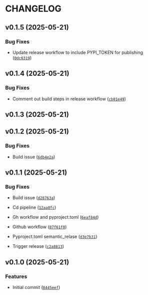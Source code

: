 # CHANGELOG


## v0.1.5 (2025-05-21)

### Bug Fixes

- Update release workflow to include PYPI_TOKEN for publishing
  ([`0dc6319`](https://github.com/Datura-ai/celium-sdk/commit/0dc631968f3624f9863ef97ee6ad477634ba55c6))


## v0.1.4 (2025-05-21)

### Bug Fixes

- Comment out build steps in release workflow
  ([`cb01e49`](https://github.com/Datura-ai/celium-sdk/commit/cb01e4902e4395926444ff27cfd2aef3e0bd5d2c))


## v0.1.3 (2025-05-21)


## v0.1.2 (2025-05-21)

### Bug Fixes

- Build issue
  ([`6db4e2a`](https://github.com/Datura-ai/celium-sdk/commit/6db4e2a7d3e4c2ee76e9c98c955e1a1b484089a9))


## v0.1.1 (2025-05-21)

### Bug Fixes

- Build issue
  ([`d28763a`](https://github.com/Datura-ai/celium-sdk/commit/d28763a982cb5df374d5fe9f780b74f965ed8c3c))

- Cd pipeline
  ([`12aa8fc`](https://github.com/Datura-ai/celium-sdk/commit/12aa8fce58f7208bc0a794a120dca05494e17834))

- Gh workflow and pyproject.toml
  ([`6eaf84d`](https://github.com/Datura-ai/celium-sdk/commit/6eaf84dd55bbbbe3d01013f11173fab8407f4b71))

- Github workflow
  ([`87f61f0`](https://github.com/Datura-ai/celium-sdk/commit/87f61f0489cf736a60ed02b00f660f9655565325))

- Pyproject.toml semantic_relase
  ([`d3e7b31`](https://github.com/Datura-ai/celium-sdk/commit/d3e7b31869a434d3a3eadb3ef25a9fb03a1c214f))

- Trigger release
  ([`c2a8813`](https://github.com/Datura-ai/celium-sdk/commit/c2a88136fb736de268d02dd62012b27e5f927ccf))


## v0.1.0 (2025-05-21)

### Features

- Initial commit
  ([`8445eef`](https://github.com/Datura-ai/celium-sdk/commit/8445eefd9cc79191a4bb3381b9b4e8f24f1a8664))
